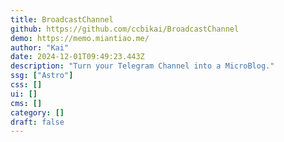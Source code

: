 ```yaml
---
title: BroadcastChannel
github: https://github.com/ccbikai/BroadcastChannel
demo: https://memo.miantiao.me/
author: "Kai"
date: 2024-12-01T09:49:23.443Z
description: "Turn your Telegram Channel into a MicroBlog."
ssg: ["Astro"]
css: []
ui: []
cms: []
category: []
draft: false
---
```

